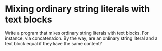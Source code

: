 # Mixing ordinary string literals with text blocks

Write a program that mixes ordinary string literals with text blocks. For instance, via concatenation. By the way, are
an ordinary string literal and a text block equal if they have the same content?